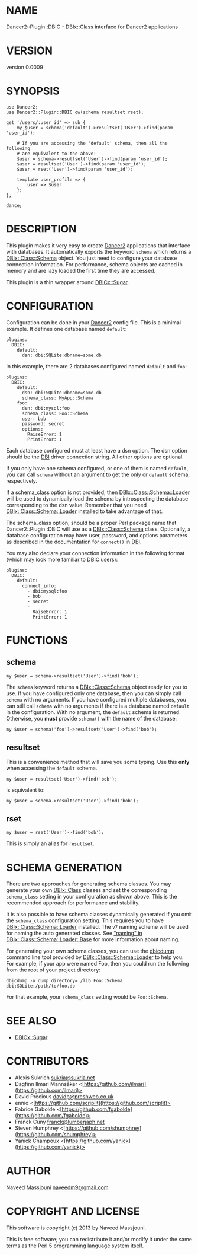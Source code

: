 # NAME

Dancer2::Plugin::DBIC - DBIx::Class interface for Dancer2 applications

# VERSION

version 0.0009

# SYNOPSIS

    use Dancer2;
    use Dancer2::Plugin::DBIC qw(schema resultset rset);

    get '/users/:user_id' => sub {
        my $user = schema('default')->resultset('User')->find(param 'user_id');

        # If you are accessing the 'default' schema, then all the following
        # are equivalent to the above:
        $user = schema->resultset('User')->find(param 'user_id');
        $user = resultset('User')->find(param 'user_id');
        $user = rset('User')->find(param 'user_id');

        template user_profile => {
            user => $user
        };
    };

    dance;

# DESCRIPTION

This plugin makes it very easy to create [Dancer2](https://metacpan.org/pod/Dancer2) applications that interface
with databases.
It automatically exports the keyword `schema` which returns a
[DBIx::Class::Schema](https://metacpan.org/pod/DBIx::Class::Schema) object.
You just need to configure your database connection information.
For performance, schema objects are cached in memory
and are lazy loaded the first time they are accessed.

This plugin is a thin wrapper around [DBICx::Sugar](https://metacpan.org/pod/DBICx::Sugar).

# CONFIGURATION

Configuration can be done in your [Dancer2](https://metacpan.org/pod/Dancer2) config file.
This is a minimal example. It defines one database named `default`:

    plugins:
      DBIC:
        default:
          dsn: dbi:SQLite:dbname=some.db

In this example, there are 2 databases configured named `default` and `foo`:

    plugins:
      DBIC:
        default:
          dsn: dbi:SQLite:dbname=some.db
          schema_class: MyApp::Schema
        foo:
          dsn: dbi:mysql:foo
          schema_class: Foo::Schema
          user: bob
          password: secret
          options:
            RaiseError: 1
            PrintError: 1

Each database configured must at least have a dsn option.
The dsn option should be the [DBI](https://metacpan.org/pod/DBI) driver connection string.
All other options are optional.

If you only have one schema configured, or one of them is named
`default`, you can call `schema` without an argument to get the only
or `default` schema, respectively.

If a schema\_class option is not provided, then [DBIx::Class::Schema::Loader](https://metacpan.org/pod/DBIx::Class::Schema::Loader)
will be used to dynamically load the schema by introspecting the database
corresponding to the dsn value.
Remember that you need [DBIx::Class::Schema::Loader](https://metacpan.org/pod/DBIx::Class::Schema::Loader) installed to take
advantage of that.

The schema\_class option, should be a proper Perl package name that
Dancer2::Plugin::DBIC will use as a [DBIx::Class::Schema](https://metacpan.org/pod/DBIx::Class::Schema) class.
Optionally, a database configuration may have user, password, and options
parameters as described in the documentation for `connect()` in [DBI](https://metacpan.org/pod/DBI).

You may also declare your connection information in the following format
(which may look more familiar to DBIC users):

    plugins:
      DBIC:
        default:
          connect_info:
            - dbi:mysql:foo
            - bob
            - secret
            -
              RaiseError: 1
              PrintError: 1

# FUNCTIONS

## schema

    my $user = schema->resultset('User')->find('bob');

The `schema` keyword returns a [DBIx::Class::Schema](https://metacpan.org/pod/DBIx::Class::Schema) object ready for you to
use.
If you have configured only one database, then you can simply call `schema`
with no arguments.
If you have configured multiple databases,
you can still call `schema` with no arguments if there is a database
named `default` in the configuration.
With no argument, the `default` schema is returned.
Otherwise, you **must** provide `schema()` with the name of the database:

    my $user = schema('foo')->resultset('User')->find('bob');

## resultset

This is a convenience method that will save you some typing.
Use this **only** when accessing the `default` schema.

    my $user = resultset('User')->find('bob');

is equivalent to:

    my $user = schema->resultset('User')->find('bob');

## rset

    my $user = rset('User')->find('bob');

This is simply an alias for `resultset`.

# SCHEMA GENERATION

There are two approaches for generating schema classes.
You may generate your own [DBIx::Class](https://metacpan.org/pod/DBIx::Class) classes and set
the corresponding `schema_class` setting in your configuration as shown above.
This is the recommended approach for performance and stability.

It is also possible to have schema classes dynamically generated
if you omit the `schema_class` configuration setting.
This requires you to have [DBIx::Class::Schema::Loader](https://metacpan.org/pod/DBIx::Class::Schema::Loader) installed.
The `v7` naming scheme will be used for naming the auto generated classes.
See ["naming" in DBIx::Class::Schema::Loader::Base](https://metacpan.org/pod/DBIx::Class::Schema::Loader::Base#naming) for more information about
naming.

For generating your own schema classes,
you can use the [dbicdump](https://metacpan.org/pod/dbicdump) command line tool provided by
[DBIx::Class::Schema::Loader](https://metacpan.org/pod/DBIx::Class::Schema::Loader) to help you.
For example, if your app were named Foo, then you could run the following
from the root of your project directory:

    dbicdump -o dump_directory=./lib Foo::Schema dbi:SQLite:/path/to/foo.db

For that example, your `schema_class` setting would be `Foo::Schema`.

# SEE ALSO

- [DBICx::Sugar](https://metacpan.org/pod/DBICx::Sugar)

# CONTRIBUTORS

- Alexis Sukrieh <sukria@sukria.net>
- Dagfinn Ilmari Mannsåker <[https://github.com/ilmari](https://github.com/ilmari)>
- David Precious <davidp@preshweb.co.uk>
- ennio <[https://github.com/scriplit](https://github.com/scriplit)>
- Fabrice Gabolde <[https://github.com/fgabolde](https://github.com/fgabolde)>
- Franck Cuny <franck@lumberjaph.net>
- Steven Humphrey <[https://github.com/shumphrey](https://github.com/shumphrey)>
- Yanick Champoux <[https://github.com/yanick](https://github.com/yanick)>

# AUTHOR

Naveed Massjouni <naveedm9@gmail.com>

# COPYRIGHT AND LICENSE

This software is copyright (c) 2013 by Naveed Massjouni.

This is free software; you can redistribute it and/or modify it under
the same terms as the Perl 5 programming language system itself.
